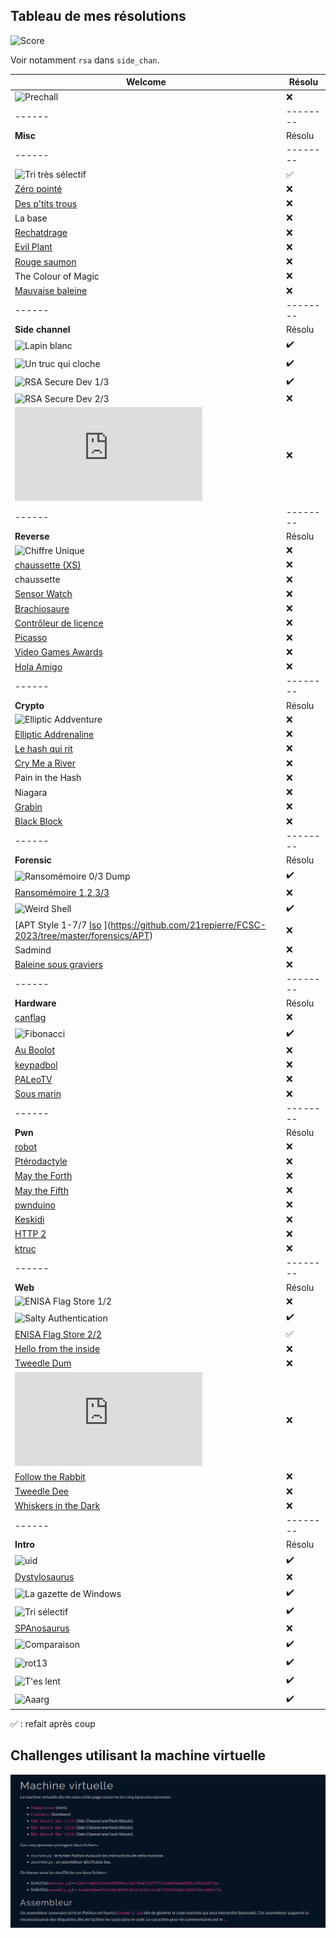 ## Tableau de mes résolutions

![Score](./score)

Voir notamment `rsa` dans `side_chan`.

| **Welcome** | Résolu |
| ------ | -------- |
| ![Prechall](https://github.com/themaskott/fcsc_2023/tree/main/teaser/teaser) | :x: |
| ------ | -------- |
| **Misc** | Résolu |
| ------ | -------- |
| ![Tri très sélectif](./misc/tri_tres_selectif) | :white_check_mark:  |
| [Zéro pointé](https://ofenomeno.xyz/FR-FCSC2023-Zero-Pointe-WriteUp)  | :x:  |
| [Des p'tits trous](https://fcsc2023.noderyos.dev/des_p_tits_trous) | :x:  |
| La base | :x:  |
| [Rechatdrage](https://github.com/StroppaFR/CTF-Writeups/tree/master/2023/FCSC2023/misc/Rechatdrage) | :x: |
| [Evil Plant](https://github.com/lionelmarcus10/CTF/blob/main/EVILPLANT.md) | :x:  |
| [Rouge saumon](https://bluesheet.fr/article/6) | :x:  |
| The Colour of Magic | :x:  |
| [Mauvaise baleine](./misc/mauvaise_baleine) | :x:  |
| ------ | -------- |
| **Side channel** | Résolu |
| ![Lapin blanc](./side_chan/lapin_blanc) | :heavy_check_mark:  |
| ![Un truc qui cloche](./side_chan/smthg_wrong) | :heavy_check_mark:  |
| ![RSA Secure Dev 1/3](./side_chan/rsa) | :heavy_check_mark:  |
| ![RSA Secure Dev 2/3](./side_chan/rsa) | :x:  |
| ![RSA Secure Dev 3/3](https://github.com/AZ-0/Writeups/blob/main/2023/fcsc/scfa-rsa-secure-dev/writeup.md) | :x:  |
| ------ | -------- |
| **Reverse** | Résolu |
| ![Chiffre Unique](./reverse/chiffre_unique)  | :x:  |
| [chaussette (XS)](https://trikkss.github.io/posts/fcsc2023_chaussette-xs/) | :x:  |
| chaussette  | :x:  |
| [Sensor Watch](https://trikkss.github.io/posts/fcsc2023_Sensor-Watch/) | :x:  |
| [Brachiosaure](https://github.com/StroppaFR/CTF-Writeups/tree/master/2023/FCSC2023/reverse/Brachiosaure) | :x:  |
| [Contrôleur de licence](https://redoste.xyz/2023/04/30/write-up-fcsc-2023-contr%C3%B4leur-de-licence/) | :x:  |
| [Picasso](https://ctf.0xff.re/2023/fcsc-2023/picasso) | :x:  |
| [Video Games Awards](https://redoste.xyz/2023/04/30/write-up-fcsc-2023-video-games-awards/) | :x:  |
| [Hola Amigo](https://ctf.0xff.re/2023/fcsc-2023/hola-amigo) | :x:  |
| ------ | -------- |
| **Crypto** | Résolu |
| ![Elliptic Addventure](./crypto/elliptic_adventure)  | :x:  |
| [Elliptic Addrenaline](./crypto/elliptic_adventure/) | :x:  |
| [Le hash qui rit](https://github.com/htmb-bot/CTF/blob/main/Lehashquirit.md)  | :x:  |
| [Cry Me a River](https://github.com/arusson/fcsc2023-write-up) | :x:  |
| Pain in the Hash | :x:  |
| Niagara | :x:  |
| [Grabin](https://github.com/AZ-0/Writeups/blob/main/2023/fcsc/crypto-grabin/writeup.md) | :x:  |
| [Black Block](https://github.com/AugustinBariant/Write-ups/tree/master/FCSC2023/Black%20Block) | :x:  |
| ------ | -------- |
| **Forensic** | Résolu |
| ![Ransomémoire 0/3 [Dump](https://mega.nz/file/9P0ikKbA#1oqmduFzriV5oU-i3U41XVo_3IrtR8OkVbaHEhSS2Mw)](./forensic/ransommem)  | :heavy_check_mark:  |
| [Ransomémoire 1,2,3/3](https://blog.itarow.xyz/posts/ransomemoire/) | :x: |
| ![Weird Shell](./forensic/weird_shell) | :heavy_check_mark:  |
| [APT Style 1-7/7 [Iso](https://github.com/0x14mth3n1ght/Writeup) ](https://github.com/21repierre/FCSC-2023/tree/master/forensics/APT)  | :x:  |
| Sadmind | :x:  |
| [Baleine sous graviers](https://blog.itarow.xyz/posts/baleine_sous_graviers/) | :x:  |
| ------ | -------- |
| **Hardware** | Résolu |
| [canflag](https://kktus.gitlab.io/writeups/fcsc-2023/canflag/)  | :x:  |
| ![Fibonacci](./hardware/fibonacci) | :heavy_check_mark:  |
| [Au Boolot](https://kktus.gitlab.io/writeups/fcsc-2023/au-boolot/)  | :x:  |
| [keypadbol](https://fcsc2023.noderyos.dev/keypadbol) | :x:  |
| [PALeoTV](https://github.com/loulous24/FCSC/blob/master/FCSC2023/PALeoTV.md) | :x:  |
| [Sous marin](https://github.com/loulous24/FCSC/blob/master/FCSC2023/Sous_marin.md) | :x:  |
| ------ | -------- |
| **Pwn** | Résolu |
| [robot](https://github.com/themaskott/fcsc_2023/tree/main/pwn/robot)  | :x:  |
| [Ptérodactyle](https://github.com/themaskott/fcsc_2023/tree/main/pwn/pterodactyle) | :x:  |
| [May the Forth](https://github.com/GammaRay99/CTF-WRITEUPS/tree/main/FCSC2023/pwn/may_the_forth)  | :x:  |
| [May the Fifth](https://www.numb3rs.re/writeup/fcsc2023_maythefifth/) | :x:  |
| [pwnduino](https://www.numb3rs.re/writeup/fcsc2023_pwnduino/) | :x:  |
| [Keskidi](https://github.com/themaskott/fcsc_2023/tree/main/pwn/keskidi) | :x:  |
| [HTTP 2](https://github.com/voydstack/FCSC2023/blob/main/http2/HTTP%202.md) | :x: |
| [ktruc](https://github.com/voydstack/FCSC2023/blob/main/ktruc/ktruc.md) | :x: |
| ------ | -------- |
| **Web** | Résolu |
| ![ENISA Flag Store 1/2](https://github.com/yaceno/FCSC-2023/tree/main/ENISA_Flag_Store_1_2)  | :x:  |
| ![Salty Authentication](./web/salty) | :heavy_check_mark:  |
| [ENISA Flag Store 2/2](./web/enisa)  | :white_check_mark:  |
| [Hello from the inside](https://keyzen.net/posts/fcsc/2023/web/hellofromtheinside/) | :x:  |
| [Tweedle Dum](https://thbz.fr/posts/fcsc-2023-tweedle-dum/) | :x:  |
| ![Peculiar Caterpillar](https://github.com/Lexterl33t/writeup_web_fcsc_2023/blob/master/writeup_peculiar.md) | :x:  |
| [Follow the Rabbit](https://naacbin.gitlab.io/follow-the-rabbit/) | :x: |
| [Tweedle Dee](https://vozec.fr/writeups/tweedle-dum-dee/) | :x: |
| [Whiskers in the Dark](https://mizu.re/post/whiskers-in-the-dark) | :x: |
| ------ | -------- |
| **Intro** | Résolu |
| ![uid](./intro/uid)  | :heavy_check_mark:  |
| [Dystylosaurus](https://fcsc2023.noderyos.dev/dystylosaurus) | :x:  |
| ![La gazette de Windows](./intro/windows)  | :heavy_check_mark:  |
| ![Tri sélectif](./intro/tri) | :heavy_check_mark:  |
| [SPAnosaurus](./intro/spanausorus) | :x:  |
| ![Comparaison](./intro/comparaison) | :heavy_check_mark:  |
| ![rot13](./intro/rot13) | :heavy_check_mark: |
| ![T'es lent](./intro/tlent) | :heavy_check_mark: |
| ![Aaarg](./intro/aaarg) | :heavy_check_mark: |

:white_check_mark: : refait après coup

## Challenges utilisant la machine virtuelle

![](./machine.png)
